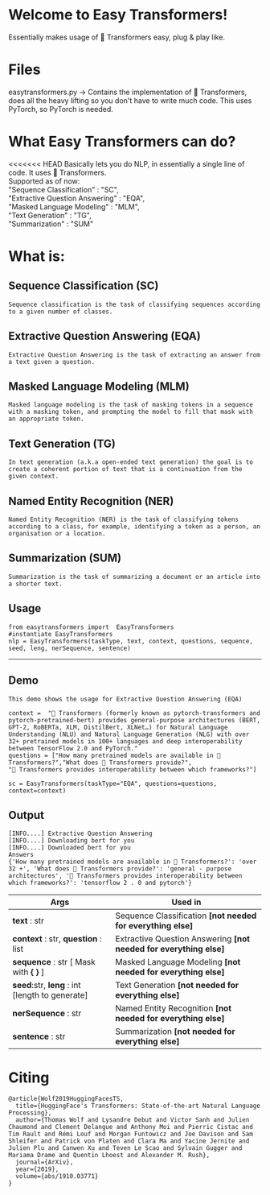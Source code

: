 ﻿# Welcome to Easy Transformers!
   Essentially makes usage of 🤗 Transformers easy, plug & play like.

# Files

easytransformers.py -> Contains the implementation of 🤗 Transformers, does all the heavy lifting so you  don't have to write much code. 
This uses PyTorch, so PyTorch is needed.

# What Easy Transformers can do?

<<<<<<< HEAD
Basically lets you do NLP, in essentially a single line of code. It uses 🤗 Transformers. <br>
Supported as of now: <br>
    "Sequence Classification" : "SC", <br> 
    "Extractive Question Answering" : "EQA",<br>
    "Masked Language Modeling" : "MLM",<br>
    "Text Generation" : "TG",<br>
    "Summarization" : "SUM"

# What is: 

## Sequence Classification (SC)
    Sequence classification is the task of classifying sequences according to a given number of classes.

## Extractive Question Answering (EQA)
    Extractive Question Answering is the task of extracting an answer from a text given a question.

## Masked Language Modeling (MLM)
    Masked language modeling is the task of masking tokens in a sequence with a masking token, and prompting the model to fill that mask with an appropriate token.

## Text Generation (TG)
    In text generation (a.k.a open-ended text generation) the goal is to create a coherent portion of text that is a continuation from the given context.

## Named Entity Recognition (NER)
    Named Entity Recognition (NER) is the task of classifying tokens according to a class, for example, identifying a token as a person, an organisation or a location.

## Summarization (SUM)
    Summarization is the task of summarizing a document or an article into a shorter text.

## Usage  
    from easytransformers import  EasyTransformers
    #instantiate EasyTransformers
    nlp = EasyTransformers(taskType, text, context, questions, sequence, seed, leng, nerSequence, sentence)
-----------------

## Demo

	This demo shows the usage for Extractive Question Answering (EQA)

    context =  "🤗 Transformers (formerly known as pytorch-transformers and pytorch-pretrained-bert) provides general-purpose architectures (BERT, GPT-2, RoBERTa, XLM, DistilBert, XLNet…) for Natural Language Understanding (NLU) and Natural Language Generation (NLG) with over 32+ pretrained models in 100+ languages and deep interoperability between TensorFlow 2.0 and PyTorch."
    questions = ["How many pretrained models are available in 🤗 Transformers?","What does 🤗 Transformers provide?",
    "🤗 Transformers provides interoperability between which frameworks?"]
    
    sc = EasyTransformers(taskType="EQA", questions=questions, context=context)

## Output
	[INFO....] Extractive Question Answering 
	[INFO....] Downloading bert for you 
    [INFO....] Downloaded bert for you 
	Answers 
	{'How many pretrained models are available in 🤗 Transformers?': 'over 32 +', 'What does 🤗 Transformers provide?': 'general - purpose architectures', '🤗 Transformers provides interoperability between which frameworks?': 'tensorflow 2 . 0 and pytorch'}


| Args | Used in |
|--|--|
|**text** : str|  Sequence Classification **[not needed for everything else]**|
|**context** : str, **question** : list| Extractive Question Answering **[not needed for everything else]** |
|**sequence** : str [ Mask with **{ }** ]| Masked Language Modeling **[not needed for everything else]** |
| **seed**:str, **leng** : int [length to generate] | Text Generation **[not needed for everything else]** |
| **nerSequence** : str | Named Entity Recognition **[not needed for everything else]** |
| **sentence** : str | Summarization **[not needed for everything else]** |


# Citing

    @article{Wolf2019HuggingFacesTS,
      title={HuggingFace's Transformers: State-of-the-art Natural Language Processing},
      author={Thomas Wolf and Lysandre Debut and Victor Sanh and Julien Chaumond and Clement Delangue and Anthony Moi and Pierric Cistac and Tim Rault and Rémi Louf and Morgan Funtowicz and Joe Davison and Sam Shleifer and Patrick von Platen and Clara Ma and Yacine Jernite and Julien Plu and Canwen Xu and Teven Le Scao and Sylvain Gugger and Mariama Drame and Quentin Lhoest and Alexander M. Rush},
      journal={ArXiv},
      year={2019},
      volume={abs/1910.03771}
    }

